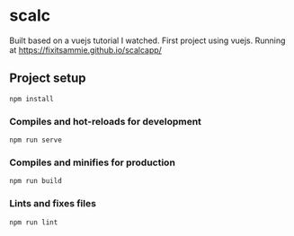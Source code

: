 # scalc
Built based on a vuejs tutorial I watched.
First project using vuejs.
Running at https://fixitsammie.github.io/scalcapp/

## Project setup
```
npm install
```

### Compiles and hot-reloads for development
```
npm run serve
```

### Compiles and minifies for production
```
npm run build
```

### Lints and fixes files
```
npm run lint
```
